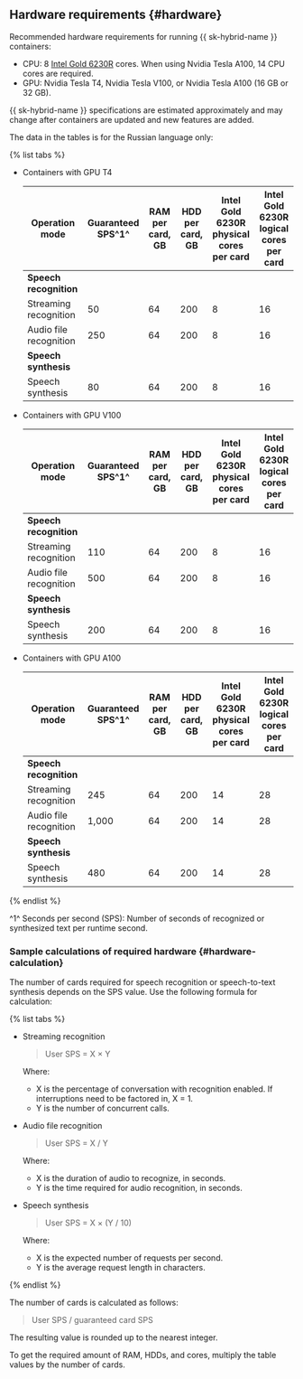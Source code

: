 ## Hardware requirements {#hardware}

Recommended hardware requirements for running {{ sk-hybrid-name }} containers:
* CPU: 8 [Intel Gold 6230R](https://ark.intel.com/content/www/us/en/ark/products/199346/intel-xeon-gold-6230r-processor-35-75m-cache-2-10-ghz.html) cores. When using Nvidia Tesla A100, 14 CPU cores are required.
* GPU: Nvidia Tesla T4, Nvidia Tesla V100, or Nvidia Tesla A100 (16 GB or 32 GB).

{{ sk-hybrid-name }} specifications are estimated approximately and may change after containers are updated and new features are added.

The data in the tables is for the Russian language only:

{% list tabs %}

- Containers with GPU T4

   | Operation mode | Guaranteed<br>SPS^1^ | RAM per card, <br>GB | HDD per card, <br>GB | Intel Gold 6230R<br>physical<br>cores <br>per card | Intel Gold 6230R <br>logical cores <br>per card |
   |---|---|---|---|---|---|
   | **Speech recognition** |
   | Streaming recognition | 50 | 64 | 200 | 8 | 16 |
   | Audio file recognition | 250 | 64 | 200 | 8 | 16 |
   | **Speech synthesis** |
   | Speech synthesis | 80 | 64 | 200 | 8 | 16 |

- Containers with GPU V100

   | Operation mode | Guaranteed<br>SPS^1^ | RAM per card, <br>GB | HDD per card, <br>GB | Intel Gold 6230R<br>physical<br>cores <br>per card | Intel Gold 6230R <br>logical cores <br>per card |
   |---|---|---|---|---|---|
   | **Speech recognition** |
   | Streaming recognition | 110 | 64 | 200 | 8 | 16 |
   | Audio file recognition | 500 | 64 | 200 | 8 | 16 |
   | **Speech synthesis** |
   | Speech synthesis | 200 | 64 | 200 | 8 | 16 |

- Containers with GPU A100

   | Operation mode | Guaranteed<br>SPS^1^ | RAM per card, <br>GB | HDD per card, <br>GB | Intel Gold 6230R<br>physical<br>cores <br>per card | Intel Gold 6230R <br>logical cores <br>per card |
   |---|---|---|---|---|---|
   | **Speech recognition** |
   | Streaming recognition | 245 | 64 | 200 | 14 | 28 |
   | Audio file recognition | 1,000 | 64 | 200 | 14 | 28 |
   | **Speech synthesis** |
   | Speech synthesis | 480 | 64 | 200 | 14 | 28 |

{% endlist %}

^1^ Seconds per second (SPS): Number of seconds of recognized or synthesized text per runtime second.

### Sample calculations of required hardware {#hardware-calculation}

The number of cards required for speech recognition or speech-to-text synthesis depends on the SPS value. Use the following formula for calculation:

{% list tabs %}

- Streaming recognition

   > User SPS = X × Y

   Where:

   * X is the percentage of conversation with recognition enabled. If interruptions need to be factored in, X = 1.
   * Y is the number of concurrent calls.

- Audio file recognition

   > User SPS = X / Y

   Where:

   * X is the duration of audio to recognize, in seconds.
   * Y is the time required for audio recognition, in seconds.

- Speech synthesis

   > User SPS = X × (Y / 10)

   Where:

   * X is the expected number of requests per second.
   * Y is the average request length in characters.

{% endlist %}

The number of cards is calculated as follows:

> User SPS / guaranteed card SPS

The resulting value is rounded up to the nearest integer.

To get the required amount of RAM, HDDs, and cores, multiply the table values by the number of cards.
